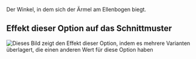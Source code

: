 Der Winkel, in dem sich der Ärmel am Ellenbogen biegt.

## Effekt dieser Option auf das Schnittmuster

![Dieses Bild zeigt den Effekt dieser Option, indem es mehrere Varianten überlagert, die einen anderen Wert für diese Option haben](bent_sleevebend_sample.svg "Effekt dieser Option auf das Schnittmuster")
